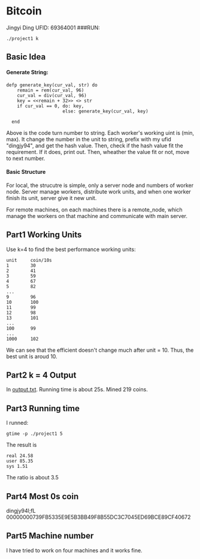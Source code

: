 # Bitcoin
Jingyi Ding UFID: 69364001
###RUN:
```
./project1 k
``` 

## Basic Idea
#### Generate String:
```
defp generate_key(cur_val, str) do
    remain = rem(cur_val, 96)
    cur_val = div(cur_val, 96)
    key = <<remain + 32>> <> str
    if cur_val == 0, do: key,
                     else: generate_key(cur_val, key)

  end
```
Above is the code turn number to string. Each worker's working uint is (min, max). It change the number in the unit to string, prefix with my ufid "dingjy94", and get the hash value. Then, check if the hash value fit the requirement. If it does, print out. Then, wheather the value fit or not, move to next number.

#### Basic Structure
For local, the strucutre is simple, only a server node and numbers of worker node. Server manage workers, distribute work units, and when one worker finish its unit, server give it new unit.

For remote machines, on each machines there is a remote_node, which manage the workers on that machine and communicate with main server. 

## Part1 Working Units
Use k=4 to find the best performance working units:

```
unit     coin/10s
1        30
2        41
3        59
4        67
5        82
...
9        96
10       100
11       99
12       98
13       101
...
100      99
...
1000     102
```
We can see that the efficient doesn't change much after unit = 10. Thus, the best unit is aroud 10.

## Part2 k = 4 Output
In [output.txt](./output.txt). Running time is about 25s. Mined 219 coins.

## Part3 Running time
I runned:
```
gtime -p ./project1 5
```

The result is 

```
real 24.58
user 85.35
sys 1.51
```
The ratio is about 3.5

## Part4 Most 0s coin
dingjy94l;fL	00000000739FB5335E9E5B3BB49F8B55DC3C7045ED69BCE89CF40672
## Part5 Machine number
I have tried to work on four machines and it works fine.